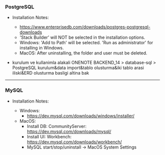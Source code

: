 ### PostgreSQL

-   Installation Notes:

    -   https://www.enterprisedb.com/downloads/postgres-postgresql-downloads
    -   'Stack Builder' will NOT be selected in the installation options.
    -   Windows: 'Add to Path' will be selected. 'Run as administrator' for installing in Windows.
    -   MacOS: After uninstalling, the folder and user must be deleted.

-   kurulum ve kullanimla alakali ONENOTE BACKEND_14 > database-sql > PostgreSQL kurulum&data import&tablo olusturma&iki tablo arasi iliski&ERD olusturma
    basligi altina bak

---

### MySQL

-   Installation Notes:

    -   Windows:
        -   https://dev.mysql.com/downloads/windows/installer/
    -   MacOS:
        -   Install DB: CommunityServer: https://dev.mysql.com/downloads/mysql/
        -   Install UI: Workbench: https://dev.mysql.com/downloads/workbench/
        -   MySQL start/stop/uninstall -> MacOS System Settings
